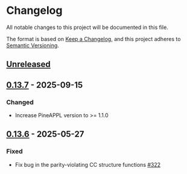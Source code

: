 # Changelog

All notable changes to this project will be documented in this file.

The format is based on [Keep a Changelog](https://keepachangelog.com/en/1.1.0/),
and this project adheres to [Semantic Versioning](https://semver.org/spec/v2.0.0.html).

## [Unreleased](https://github.com/NNPDF/yadism/compare/v0.13.7...HEAD)

## [0.13.7](https://github.com/NNPDF/yadism/compare/v0.13.6...v0.13.7) - 2025-09-15

### Changed
- Increase PineAPPL version to >= 1.1.0

## [0.13.6](https://github.com/NNPDF/yadism/compare/v0.13.5...v0.13.6) - 2025-05-27

### Fixed
- Fix bug in the parity-violating CC structure functions [#322](https://github.com/NNPDF/yadism/pull/322)
